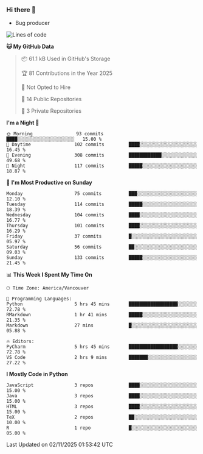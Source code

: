 ### Hi there 👋
* Bug producer


<!--START_SECTION:waka-->
![Lines of code](https://img.shields.io/badge/From%20Hello%20World%20I%27ve%20Written-253.5%20thousand%20lines%20of%20code-blue)

**🐱 My GitHub Data** 

> 📦 61.1 kB Used in GitHub's Storage 
 > 
> 🏆 81 Contributions in the Year 2025
 > 
> 🚫 Not Opted to Hire
 > 
> 📜 14 Public Repositories 
 > 
> 🔑 3 Private Repositories 
 > 
**I'm a Night 🦉** 

```text
🌞 Morning                93 commits          ████░░░░░░░░░░░░░░░░░░░░░   15.00 % 
🌆 Daytime                102 commits         ████░░░░░░░░░░░░░░░░░░░░░   16.45 % 
🌃 Evening                308 commits         ████████████░░░░░░░░░░░░░   49.68 % 
🌙 Night                  117 commits         █████░░░░░░░░░░░░░░░░░░░░   18.87 % 
```
📅 **I'm Most Productive on Sunday** 

```text
Monday                   75 commits          ███░░░░░░░░░░░░░░░░░░░░░░   12.10 % 
Tuesday                  114 commits         █████░░░░░░░░░░░░░░░░░░░░   18.39 % 
Wednesday                104 commits         ████░░░░░░░░░░░░░░░░░░░░░   16.77 % 
Thursday                 101 commits         ████░░░░░░░░░░░░░░░░░░░░░   16.29 % 
Friday                   37 commits          █░░░░░░░░░░░░░░░░░░░░░░░░   05.97 % 
Saturday                 56 commits          ██░░░░░░░░░░░░░░░░░░░░░░░   09.03 % 
Sunday                   133 commits         █████░░░░░░░░░░░░░░░░░░░░   21.45 % 
```


📊 **This Week I Spent My Time On** 

```text
🕑︎ Time Zone: America/Vancouver

💬 Programming Languages: 
Python                   5 hrs 45 mins       ██████████████████░░░░░░░   72.78 % 
RMarkdown                1 hr 41 mins        █████░░░░░░░░░░░░░░░░░░░░   21.35 % 
Markdown                 27 mins             █░░░░░░░░░░░░░░░░░░░░░░░░   05.88 % 

🔥 Editors: 
PyCharm                  5 hrs 45 mins       ██████████████████░░░░░░░   72.78 % 
VS Code                  2 hrs 9 mins        ███████░░░░░░░░░░░░░░░░░░   27.22 % 
```

**I Mostly Code in Python** 

```text
JavaScript               3 repos             ████░░░░░░░░░░░░░░░░░░░░░   15.00 % 
Java                     3 repos             ████░░░░░░░░░░░░░░░░░░░░░   15.00 % 
HTML                     3 repos             ████░░░░░░░░░░░░░░░░░░░░░   15.00 % 
TeX                      2 repos             ██░░░░░░░░░░░░░░░░░░░░░░░   10.00 % 
R                        1 repo              █░░░░░░░░░░░░░░░░░░░░░░░░   05.00 % 
```




 Last Updated on 02/11/2025 01:53:42 UTC
<!--END_SECTION:waka-->
